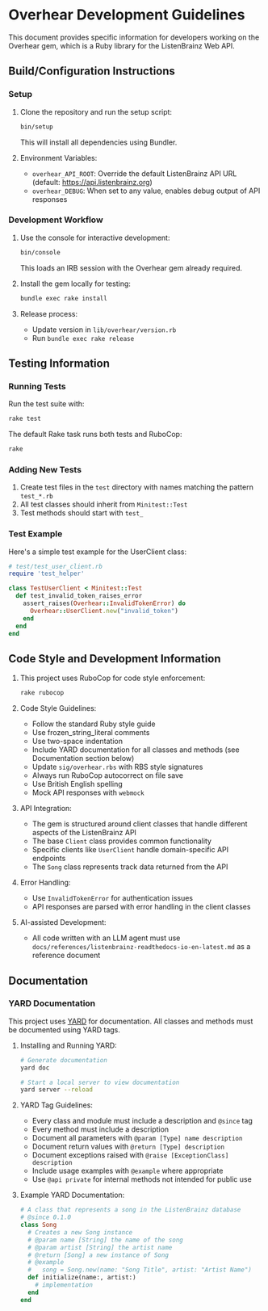 # Overhear Development Guidelines

This document provides specific information for developers working on the Overhear gem, which is a Ruby library for the ListenBrainz Web API.

## Build/Configuration Instructions

### Setup

1. Clone the repository and run the setup script:
   ```bash
   bin/setup
   ```
   This will install all dependencies using Bundler.

2. Environment Variables:
   - `overhear_API_ROOT`: Override the default ListenBrainz API URL (default: https://api.listenbrainz.org)
   - `overhear_DEBUG`: When set to any value, enables debug output of API responses

### Development Workflow

1. Use the console for interactive development:
   ```bash
   bin/console
   ```
   This loads an IRB session with the Overhear gem already required.

2. Install the gem locally for testing:
   ```bash
   bundle exec rake install
   ```

3. Release process:
   - Update version in `lib/overhear/version.rb`
   - Run `bundle exec rake release`

## Testing Information

### Running Tests

Run the test suite with:
```bash
rake test
```

The default Rake task runs both tests and RuboCop:
```bash
rake
```

### Adding New Tests

1. Create test files in the `test` directory with names matching the pattern `test_*.rb`
2. All test classes should inherit from `Minitest::Test`
3. Test methods should start with `test_`

### Test Example

Here's a simple test example for the UserClient class:

```ruby
# test/test_user_client.rb
require 'test_helper'

class TestUserClient < Minitest::Test
  def test_invalid_token_raises_error
    assert_raises(Overhear::InvalidTokenError) do
      Overhear::UserClient.new("invalid_token")
    end
  end
end
```

## Code Style and Development Information

1. This project uses RuboCop for code style enforcement:
   ```bash
   rake rubocop
   ```


2. Code Style Guidelines:
   - Follow the standard Ruby style guide
   - Use frozen_string_literal comments
   - Use two-space indentation
   - Include YARD documentation for all classes and methods (see Documentation section below)
   - Update `sig/overhear.rbs` with RBS style signatures
   - Always run RuboCop autocorrect on file save
   - Use British English spelling
   - Mock API responses with `webmock`

3. API Integration:
   - The gem is structured around client classes that handle different aspects of the ListenBrainz API
   - The base `Client` class provides common functionality
   - Specific clients like `UserClient` handle domain-specific API endpoints
   - The `Song` class represents track data returned from the API

4. Error Handling:
   - Use `InvalidTokenError` for authentication issues
   - API responses are parsed with error handling in the client classes

5. AI-assisted Development:
   - All code written with an LLM agent must use `docs/references/listenbrainz-readthedocs-io-en-latest.md` as a reference document

## Documentation

### YARD Documentation

This project uses [YARD](https://yardoc.org/) for documentation. All classes and methods must be documented using YARD tags.

1. Installing and Running YARD:
   ```bash
   # Generate documentation
   yard doc
   
   # Start a local server to view documentation
   yard server --reload
   ```

2. YARD Tag Guidelines:
   - Every class and module must include a description and `@since` tag
   - Every method must include a description
   - Document all parameters with `@param [Type] name description`
   - Document return values with `@return [Type] description`
   - Document exceptions raised with `@raise [ExceptionClass] description`
   - Include usage examples with `@example` where appropriate
   - Use `@api private` for internal methods not intended for public use

3. Example YARD Documentation:
   ```ruby
   # A class that represents a song in the ListenBrainz database
   # @since 0.1.0
   class Song
     # Creates a new Song instance
     # @param name [String] the name of the song
     # @param artist [String] the artist name
     # @return [Song] a new instance of Song
     # @example
     #   song = Song.new(name: "Song Title", artist: "Artist Name")
     def initialize(name:, artist:)
       # implementation
     end
   end
   ```